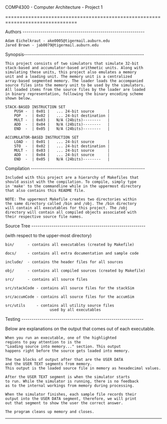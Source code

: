 COMP4300 - Computer Architecture - Project 1

===============================================================================


Authors -------------------------------------------------------------
	
	Adam Eichelkraut - ake0005@tigermail.auburn.edu
	Jared Brown - jab0079@tigermail.auburn.edu



Synopsis------------------------------------------------------------
    
	This project consists of two simulators that simulate 32-bit
	stack-based and accumulator-based arithmetic units. Along with
	simulating these units, this project also emulates a memory
	unit and a loading unit. The memory unit is a centralized 
	array-based segmented memory. The loader loads the accompanied
	source files into the memory unit to be used by the simulators.
	All loaded items from the source files by the loader are loaded
	in binary representation, following the binary encoding scheme
	shown below.
	
	STACK-BASED INSTRUCTION SET
		PUSH -  | 0x01 |   ... 24-bit source      |
		POP  -  | 0x02 |   ... 24-bit destination |
		MULT -  | 0x03 |   N/A (24bits)--------   |
		ADD  -  | 0x04 |   N/A (24bits)--------   |
		END  -  | 0x05 |   N/A (24bits)--------   |

	ACCUMULATOR-BASED INSTRUCTION SET
		LOAD -  | 0x01 |   ... 24-bit source      |
		STO  -  | 0x02 |   ... 24-bit destination |
		MULT -  | 0x03 |   ... 24-bit source      |
		ADD  -  | 0x04 |   ... 24-bit source      |
		END  -  | 0x05 |   N/A (24bits)--------   |

Compilation ---------------------------------------------------------
	
	Included with this project are a hierarchy of Makefiles that
	should assist with the compilation. To compile, simply type
	in 'make' to the commandline while in the uppermost directory
	that also contains this README file.

	NOTE: The uppermost Makefile creates two directories within
	the same directory called /bin and /obj. The /bin directory
	will contain all executables for this project. The /obj
	directory will contain all compiled objects associated with
	their respective source file names.
	
Source Tree ---------------------------------------------------------

  (with respect to the upper-most directory)

	bin/	  - contains all executables (created by Makefile)
    
	docs/	  - contains all extra documentation and sample code
    
	include/  - contains the header files for all sources
    
	obj/	  - contains all compiled sources (created by Makefile)
    
	src/ 	  - contains all source files
    
	src/stackCode - contains all source files for the stackSim
    
	src/accumCode - contains all source files for the accumSim
    
	src/utils     - contains all utility source files 
			            used by all executables

Testing -------------------------------------------------------------

  Below are explanations on the output that comes out of each
  executable.
	
	When you run an executable, one of the highlighted
	regions to pay attention to is the
	"Loading source into memory..." section. This output
	happens right before the source gets loaded into memory.

	The two blocks of output after that are the USER DATA
	and the USER TEXT segments from memory. 
	This output is the loaded source file in memory as hexadecimal values.

	After the USER TEXT segment is when the simulator starts
	to run. While the simulator is running, there is no feedback
	as to the internal workings from memory during processing.
	
	When the simulator finishes, each sample file records their
	output into the USER DATA segment, therefore, we will print
	out that segment to show the user the correct answer.
	
	The program cleans up memory and closes.

---------------------------------------------------------------------
